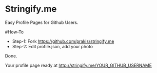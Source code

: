 # Stringify.me
Easy Profile Pages for Github Users.

#How-To

* Step-1: Fork https://github.com/prakis/stringify.me
* Step-2: Edit profile.json, add your photo

Done.

Your profile page ready at http://stringify.me/YOUR_GITHUB_USERNAME
